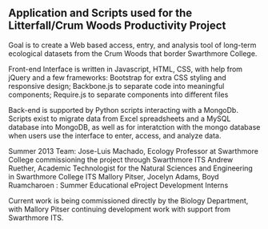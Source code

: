Application and Scripts used for the Litterfall/Crum Woods Productivity Project
--------------------------------------------------------------------------------

Goal is to create a Web based access, entry, and analysis tool of long-term ecological datasets from the Crum Woods that border Swarthmore College.  


Front-end Interface is written in Javascript, HTML, CSS, with help from jQuery and a few frameworks: 
  Bootstrap for extra CSS styling and responsive design; 
  Backbone.js to separate code into meaningful components; 
  Require.js to separate components into different files
  
Back-end is supported by Python scripts interacting with a MongoDb. Scripts exist to migrate data from Excel spreadsheets and a MySQL database into MongoDB, as well as for interatction with the mongo database when users use the interface to enter, access, and analyze data.



Summer 2013 Team:
Jose-Luis Machado, Ecology Professor at Swarthmore College commissioning the project through Swarthmore ITS
Andrew Ruether, Academic Technologist for the Natural Sciences and Engineering in Swarthmore College ITS
Mallory Pitser, Jocelyn Adams, Boyd Ruamcharoen : Summer Educational eProject Development Interns

Current work is being commissioned directly by the Biology Department, with Mallory Pitser continuing development work with support from Swarthmore ITS.
